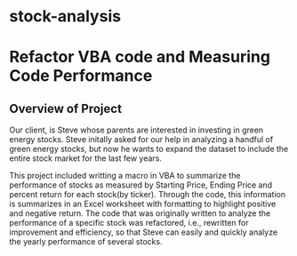 # stock-analysis
# Refactor VBA code and Measuring Code Performance 

## Overview of Project
Our client, is Steve whose parents are interested in investing in green energy stocks.
Steve initally asked for our help in analyzing a handful of green energy stocks, 
but now he wants to expand the dataset to include the entire stock market for the last few years.  

This project included writting a macro in VBA to summarize the performance of stocks as measured by Starting Price, Ending Price and percent return for each stock(by ticker). 
Through the code, this information is summarizes in an Excel worksheet with formatting to highlight positive and negative return. 
The code that was originally written to analyze the performance of a specific stock was refactored, i.e., rewritten for improvement and efficiency, 
so that Steve can easily and quickly analyze the yearly performance of several stocks. 
